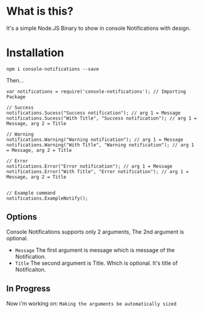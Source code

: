 # What is this?

It's a simple Node.JS Binary to show in console Notifications with design.

# Installation

`npm i console-notifications --save`

Then...

```
var notifications = require('console-notifications'); // Importing Package

// Success
notifications.Sucess("Success notification"); // arg 1 = Message
notifications.Sucess("With Title", "Success notification"); // arg 1 = Message, arg 2 = Title

// Warning
notifications.Warning("Warning notification"); // arg 1 = Message
notifications.Warning("With Title", "Warning notification"); // arg 1 = Message, arg 2 = Title

// Error
notifications.Error("Error notification"); // arg 1 = Message
notifications.Error("With Title", "Error notification"); // arg 1 = Message, arg 2 = Title


// Example command
notifications.ExampleNotify();
```

## Options

Console Notifications supports only 2 arguments, The 2nd argument is optional.

* ``Message`` The first argument is message which is message of the Notification.
* ``Title`` The second argument is Title. Which is optional. It's title of Notificaiton.


## In Progress

Now i'm working on:
``Making the arguments be automatically sized``
